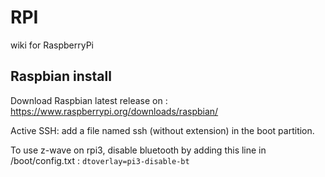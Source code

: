 # RPI
wiki for RaspberryPi


## Raspbian install

Download Raspbian latest release on : https://www.raspberrypi.org/downloads/raspbian/

Active SSH: add a file named ssh (without extension) in the boot partition.

To use z-wave on rpi3, disable bluetooth by adding this line in /boot/config.txt :
`dtoverlay=pi3-disable-bt`




